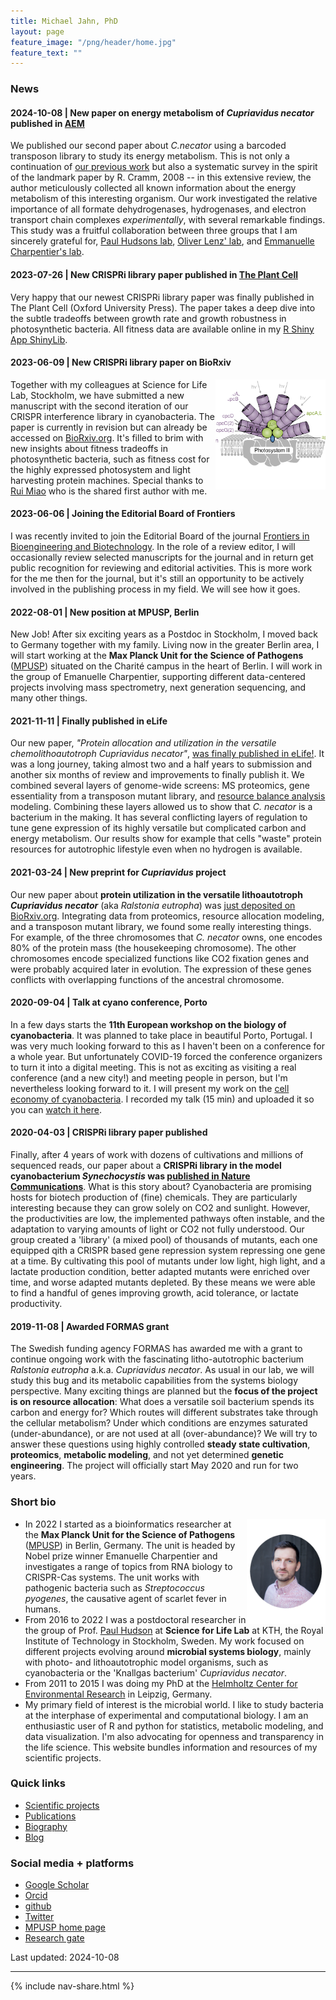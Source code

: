```yaml
---
title: Michael Jahn, PhD
layout: page
feature_image: "/png/header/home.jpg"
feature_text: ""
---
```


### News

#### 2024-10-08 | New paper on energy metabolism of *Cupriavidus necator* published in [AEM](https://doi.org/10.1128/aem.00748-24)

We published our second paper about *C.necator* using a barcoded transposon library to study its energy metabolism. This is not only a continuation of [our previous work](https://elifesciences.org/articles/69019) but also a systematic survey in the spirit of the landmark paper by R. Cramm, 2008 -- in this extensive review, the author meticulously collected all known information about the energy metabolism of this interesting organism. Our work investigated the relative importance of all formate dehydrogenases, hydrogenases, and electron transport chain complexes *experimentally*, with several remarkable findings. This study was a fruitful collaboration between three groups that I am sincerely grateful for, [Paul Hudsons lab](https://www.hudsonlab.se/), [Oliver Lenz' lab](https://www.tu.berlin/biophys-chemie/lenz-lab/), and [Emmanuelle Charpentier's lab](https://www.mpusp.mpg.de/).

#### 2023-07-26 | New CRISPRi library paper published in [The Plant Cell](https://doi.org/10.1093/plcell/koad208)

Very happy that our newest CRISPRi library paper was finally published in The Plant Cell (Oxford University Press).
The paper takes a deep dive into the subtle tradeoffs between growth rate and growth robustness in photosynthetic bacteria.
All fitness data are available online in my [R Shiny App ShinyLib](https://m-jahn.shinyapps.io/ShinyLib/).

#### 2023-06-09 | New CRISPRi library paper on BioRxiv

<img src="/png/projects_crisprlib2_round.png" width="35%" align="right"/>

Together with my colleagues at Science for Life Lab, Stockholm, we have submitted a new manuscript with the second iteration of our CRISPR interference library in cyanobacteria. The paper is currently in revision but can already be accessed on [BioRxiv.org](https://www.biorxiv.org/content/10.1101/2023.02.13.528328v1). It's filled to brim with new insights about fitness tradeoffs in photosynthetic bacteria, such as fitness cost for the highly expressed photosystem and light harvesting protein machines. Special thanks to [Rui Miao](https://www.hudsonlab.se/people) who is the shared first author with me.

#### 2023-06-06 | Joining the Editorial Board of Frontiers

I was recently invited to join the Editorial Board of the journal [Frontiers in Bioengineering and Biotechnology](https://www.frontiersin.org/journals/bioengineering-and-biotechnology). In the role of a review editor, I will occasionally review selected manuscripts for the journal and in return get public recognition for reviewing and editorial activities. This is more work for the me then for the journal, but it's still an opportunity to be actively involved in the publishing process in my field. We will see how it goes.

#### 2022-08-01 | New position at MPUSP, Berlin

New Job! After six exciting years as a Postdoc in Stockholm, I moved back to Germany together with my family. Living now in the greater Berlin area, I will start working at the **Max Planck Unit for the Science of Pathogens** ([MPUSP](https://www.mpusp.mpg.de/)) situated on the Charité campus in the heart of Berlin. I will work in the group of Emanuelle Charpentier, supporting different data-centered projects involving mass spectrometry, next generation sequencing, and many other things.

#### 2021-11-11 | Finally published in eLife

Our new paper, *"Protein allocation and utilization in the versatile chemolithoautotroph Cupriavidus necator"*, [was finally published in eLife!](https://elifesciences.org/articles/69019). It was a long journey, taking almost two and a half years to submission and another six months of review and improvements to finally publish it. We combined several layers of genome-wide screens: MS proteomics, gene essentiality from a transposon mutant library, and [resource balance analysis](https://sysbioinra.github.io/RBApy/) modeling. Combining these layers allowed us to show that *C. necator* is a bacterium in the making. It has several conflicting layers of regulation to tune gene expression of its highly versatile but complicated carbon and energy metabolism. Our results show for example that cells "waste" protein resources for autotrophic lifestyle even when no hydrogen is available.

#### 2021-03-24 | New preprint for *Cupriavidus* project

Our new paper about **protein utilization in the versatile lithoautotroph *Cupriavidus necator*** (aka *Ralstonia eutropha*) was [just deposited on BioRxiv.org](https://www.biorxiv.org/content/10.1101/2021.03.21.436304v1). Integrating data from proteomics, resource allocation modeling, and a transposon mutant library, we found some really interesting things. For example, of the three chromosomes that *C. necator* owns, one encodes 80% of the protein mass (the housekeeping chromosome). The other chromosomes encode specialized functions like CO2 fixation genes and were probably acquired later in evolution. The expression of these genes conflicts with overlapping functions of the ancestral chromosome.

#### 2020-09-04 | Talk at cyano conference, Porto

In a few days starts the **11th European workshop on the biology of cyanobacteria**. It was planned to take place in beautiful Porto, Portugal. I was very much looking forward to this as I haven't been on a conference for a whole year. But unfortunately COVID-19 forced the conference organizers to turn it into a digital meeting. This is not as exciting as visiting a real conference (and a new city!) and meeting people in person, but I'm nevertheless looking forward to it. I will present my work on the [cell economy of cyanobacteria](projects). I recorded my talk (15 min) and uploaded it so you can [watch it here](blog).

#### 2020-04-03 | CRISPRi library paper published     

Finally, after 4 years of work with dozens of cultivations and millions of sequenced reads, our paper about a **CRISPRi library in the model cyanobacterium *Synechocystis* was [published in Nature Communications](https://www.nature.com/articles/s41467-020-15491-7)**. What is this story about? Cyanobacteria are promising hosts for biotech production of (fine) chemicals. They are particularly interesting because they can grow solely on CO2 and sunlight. However, the productivities are low, the implemented pathways often instable, and the adaptation to varying amounts of light or CO2 not fully understood. Our group created a 'library' (a mixed pool) of thousands of mutants, each one equipped qith a CRISPR based gene repression system repressing one gene at a time. By cultivating this pool of mutants under low light, high light, and  a lactate production condition, better adapted mutants were enriched over time, and worse adapted mutants depleted. By these means we were able to find a handful of genes improving growth, acid tolerance, or lactate productivity.


#### 2019-11-08 | Awarded FORMAS grant

The Swedish funding agency FORMAS has awarded me with a grant to continue ongoing work with the fascinating litho-autotrophic bacterium *Ralstonia eutropha* a.k.a. *Cupriavidus necator*. As usual in our lab, we will study this bug and its metabolic capabilities from the systems biology perspective. Many exciting things are planned but the **focus of the project is on resource allocation**: What does a versatile soil bacterium spends its carbon and energy for? Which routes will different substrates take through the cellular metabolism? Under which conditions are enzymes saturated (under-abundance), or are not used at all (over-abundance)? We will try to answer these questions using highly controlled **steady state cultivation**, **proteomics**, **metabolic modeling**, and not yet determined **genetic engineering**. The project will officially start May 2020 and run for two years.

### Short bio

<img src="/png/profile_2020_circle.png" width="25%" align="right"/>

- In 2022 I started as a bioinformatics researcher at the **Max Planck Unit for the Science of Pathogens** ([MPUSP](https://www.mpusp.mpg.de/)) in Berlin, Germany. The unit is headed by Nobel prize winner Emanuelle Charpentier and investigates a range of topics from RNA biology to CRISPR-Cas systems. The unit works with pathogenic bacteria such as *Streptococcus pyogenes*, the causative agent of scarlet fever in humans.
- From 2016 to 2022 I was a postdoctoral researcher in the group of Prof. [Paul Hudson](https://www.kth.se/profile/huds/page/2-group-members) at **Science for Life Lab** at KTH, the Royal Institute of Technology in Stockholm, Sweden. My work focused on different projects evolving around **microbial systems biology**, mainly with photo- and lithoautotrophic model organisms, such as cyanobacteria or the 'Knallgas bacterium' *Cupriavidus necator*.
- From 2011 to 2015 I was doing my PhD at the [Helmholtz Center for Environmental Research](https://www.ufz.de/) in Leipzig, Germany.
- My primary field of interest is the microbial world. I like to study bacteria at the interphase of experimental and computational biology. I am an enthusiastic user of R and python for statistics, metabolic modeling, and data visualization. I'm also advocating for openness and transparency in the life science. This website bundles information and resources of my scientific projects.

### Quick links

- [Scientific projects](projects)
- [Publications](publications)
- [Biography](biography)
- [Blog](blog)

### Social media + platforms

- [Google Scholar](https://scholar.google.co.uk/citations?user=jApo8PEAAAAJ)
- [Orcid](https://orcid.org/0000-0002-3913-153X)
- [github](https://github.com/m-jahn/)
- [Twitter](https://twitter.com/mich_jahn)
- [MPUSP home page](https://www.mpusp.mpg.de/)
- [Research gate](https://www.researchgate.net/profile/Michael_Jahn)



Last updated: 2024-10-08

-----

{% include nav-share.html %}

